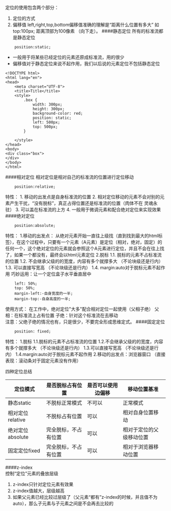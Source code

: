 定位的使用包含两个部分：
1. 定位的方式
2. 偏移值  left,right,top,bottom偏移值准确的理解是“距离什么位置有多大”  如 top:100px; 距离顶部为100像素 （向下走）。
####静态定位
所有的标准流都是静态定位
```
    position:static;
```
- 一般用于将某些已经定位的元素还原成标准流，用的很少
- 偏移值对于静态定位来说不起作用，我们以后说的元素定位不包括静态定位
```
<!DOCTYPE html>
<html lang="en">
<head>
    <meta charset="UTF-8">
    <title>Title</title>
    <style>
        .box {
            width: 300px;
            height: 300px;
            background-color: red;
            position: static;
            left: 500px;
            top: 500px;
        }

    </style>
</head>
<body>
<div class="box">
</div>
</body>
</html>
```

####相对定位
相对定位是相对自己的标准流的位置进行定位移动
```
    position:relative;
```
特性：
    1. 移动的出发点是自身标准流的位置
    2. 相对定位移动的元素不会对别的元素产生干扰，“没有脱标”，真正占得位置还是标准流的位置（肉体不在 灵魂永驻）
    3. 可以盖在标准流的上方
    4. 一般用于微调元素和配合绝对定位来实现效果
####绝对定位
```
    position:absolute;
```
特性：
    1.移动的出发点：
    	从绝对元素开始一直往上级找（直到找到最大的html标签），在这个过程中，只要有一个元素（A元素）是定位（相对，绝对，固定）的任何一个，这个绝对定位的元素就会参照这个A元素进行定位，并且不会在往上找了，如果一个都没有，最终会以html元素定位
    2.脱标
    	1.1. 脱标的元素不占标准流的位置
    	1.2. 不会继承父级的的宽度，内容有多个就撑多大 （不论块级还是行内）
    	1.3. 可以直接写宽高 （不论块级还是行内）
    	1.4. margin:auto对于脱标元素不起作用
巧妙运用：让一个定位盒子水平垂直居中
```
    left: 50%;
    top: 50%;
    margin-left:-自身宽度的一半;
    margin-top:-自身高度的一半;
```
使用方式：
    在工作中，绝对定位"大多"配合相对定位一起使用（父相子绝） 
    父相：在标准流上占有位置
    子绝：针对这个标准流在去移动   
注意：父绝子绝的情况也有，只是很少，不要完全形成思维定式。
####固定定位
```
    position: fixed;
```
特性：
1.脱标
    	1.1.脱标的元素不占标准流的位置
    	1.2.不会继承父级的的宽度，内容有多个就撑多大 （不论块级还是行内）
    	1.3.可以直接写宽高 （不论块级还是行内）
    	1.4.margin:auto对于脱标元素不起作用
    2.移动的出发点：浏览器窗口 （直接表现：滚动条对于固定元素没有作用）

四种定位总结

  |定位模式   |     	是否脱标占有位置  |	是否可以使用边偏移	|移动位置基准      |
|----|----|-----|---|
|  静态static|    	不脱标正常模式  	|不可以      |	正常模式   |     
|  相对定位relative	|不脱标占有位置|  	可以   |    	相对自身位置移动    
|  绝对定位absolute	|完全脱标，不占有位置	|可以      | 	相对于定位的父级移动位置|
|  固定定位fixed |完全脱标，不占有位置	|可以      | 	相对于浏览器移动位置  

####z-index  
控制“定位”元素的叠放层级

1. z-index只针对定位元素有效果
2. z-index值越大，层级越高
3. 如果父元素已经比较过层级了（父元素“都有”z-index的时候，并且值不为auto），那么子元素与子元素之间是不会再去比较的
